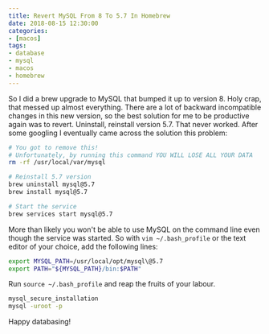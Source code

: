 ```yaml
---
title: Revert MySQL From 8 To 5.7 In Homebrew
date: 2018-08-15 12:30:00
categories:
- [macos]
tags:
- database
- mysql
- macos
- homebrew
---
```


So I did a brew upgrade to MySQL that bumped it up to version 8. Holy crap, that messed up almost everything. There are a lot of backward incompatible changes in this new version, so the best solution for me to be productive again was to revert. Uninstall, reinstall version 5.7. That never worked. After some googling I eventually came across the solution this problem:

```bash
# You got to remove this!
# Unfortunately, by running this command YOU WILL LOSE ALL YOUR DATA
rm -rf /usr/local/var/mysql

# Reinstall 5.7 version
brew uninstall mysql@5.7
brew install mysql@5.7

# Start the service
brew services start mysql@5.7
```

More than likely you won't be able to use MySQL on the command line even though the service was started. So with `vim ~/.bash_profile` or the text editor of your choice, add the following lines:

```bash
export MYSQL_PATH=/usr/local/opt/mysql\@5.7
export PATH="${MYSQL_PATH}/bin:$PATH"
```

Run `source ~/.bash_profile` and reap the fruits of your labour.

```bash
mysql_secure_installation
mysql -uroot -p
```

Happy databasing!
